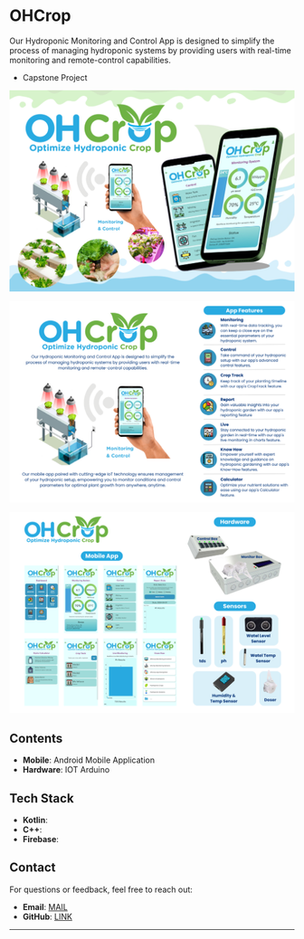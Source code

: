 # OHCrop

 Our Hydroponic Monitoring and Control App is designed to simplify the process of managing hydroponic systems by providing users with real-time monitoring and remote-control capabilities.
- Capstone Project

![Screenshot of Sportstxt](layout/1.png)

![Screenshot of Sportstxt](layout/2.png)

![Screenshot of Sportstxt](layout/3.png)

## Contents

- **Mobile**: Android Mobile Application
- **Hardware**: IOT Arduino

## Tech Stack

- **Kotlin**:
- **C++**:
- **Firebase**:

## Contact

For questions or feedback, feel free to reach out:

- **Email**: [MAIL](mailto:jayjucarjr@gmail.com)
- **GitHub**: [LINK](https://github.com/JayThreeme)

---
